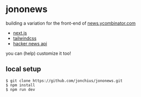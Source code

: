 # jononews

building a variation for the front-end of [news.ycombinator.com](https://news.ycombinator.com)

- [next.js](https://nextjs.org/docs)
- [tailwindcss](https://tailwindcss.com/docs/installation)
- [hacker news api](https://hn.algolia.com/api)

you can (help) customize it too!

## local setup

```
$ git clone https://github.com/jonchius/jononews.git
$ npm install
$ npm run dev
```
